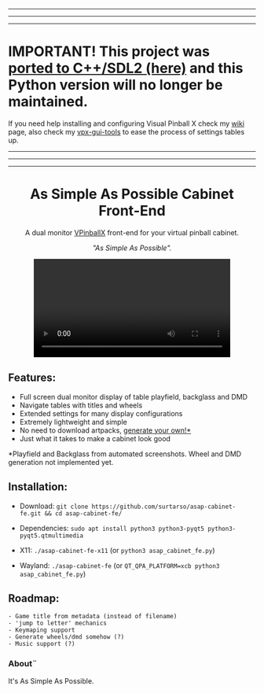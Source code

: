 <hr><hr><hr>

# IMPORTANT! This project was [ported to C++/SDL2 (here)](https://github.com/surtarso/ASAPCabinetFE/) and **this Python version will no longer be maintained**.

If you need help installing and configuring Visual Pinball X check my [wiki](https://github.com/surtarso/vpx-gui-tools/wiki/Visual-Pinball-X-on-Debian-Linux) page, also check my [vpx-gui-tools](https://github.com/surtarso/vpx-gui-tools/) to ease the process of settings tables up.

<hr><hr><hr>
<h1 align="center">As Simple As Possible Cabinet Front-End</h1>

<p align="center">A dual monitor <a href="https://github.com/vpinball/vpinball">VPinballX</a> front-end for your virtual pinball cabinet.</p>
<p align="center"><i>"As Simple As Possible".</i></p>

<div align="center">
  <video src="https://github.com/user-attachments/assets/f376adfc-9481-4237-b67c-2585570cee4c" width="400" />
</div>

## Features:
- Full screen dual monitor display of table playfield, backglass and DMD
- Navigate tables with titles and wheels
- Extended settings for many display configurations
- Extremely lightweight and simple
- No need to download artpacks, [generate your own!*](https://github.com/surtarso/asap-cabinet-fe/tree/main/media_tools)
- Just what it takes to make a cabinet look good

*Playfield and Backglass from automated screenshots. Wheel and DMD generation not implemented yet.

## Installation:

- Download: `git clone https://github.com/surtarso/asap-cabinet-fe.git && cd asap-cabinet-fe/`

- Dependencies: `sudo apt install python3 python3-pyqt5 python3-pyqt5.qtmultimedia`

- X11: `./asap-cabinet-fe-x11` (or `python3 asap_cabinet_fe.py`)

- Wayland: `./asap-cabinet-fe` (or `QT_QPA_PLATFORM=xcb python3 asap_cabinet_fe.py`)

## Roadmap:
    - Game title from metadata (instead of filename)
    - 'jump to letter' mechanics
    - Keymaping support
    - Generate wheels/dmd somehow (?)
    - Music support (?)

### About¨

It's As Simple As Possible. 
